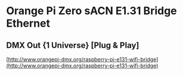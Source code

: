 # Orange Pi Zero sACN E1.31 Bridge Ethernet
## DMX Out {1 Universe} [Plug & Play]

[http://www.orangepi-dmx.org/raspberry-pi-e131-wifi-bridge](http://www.orangepi-dmx.org/raspberry-pi-e131-wifi-bridge)